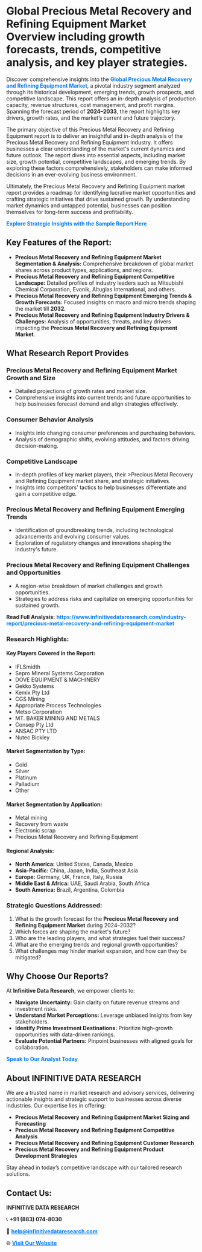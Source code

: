 <h1>Global Precious Metal Recovery and Refining Equipment Market Overview including growth forecasts, trends, competitive analysis, and key player strategies.</h1>
<p>
Discover comprehensive insights into the 
<a href="https://www.infinitivedataresearch.com/industry-report/precious-metal-recovery-and-refining-equipment-market" rel="dofollow" style="color: #007BFF; text-decoration: none;"><strong>Global Precious Metal Recovery and Refining Equipment Market</strong></a>, a pivotal industry segment analyzed through its historical development, emerging trends, growth prospects, and competitive landscape. This report offers an in-depth analysis of production capacity, revenue structures, cost management, and profit margins. Spanning the forecast period of <strong>2024–2033</strong>, the report highlights key drivers, growth rates, and the market’s current and future trajectory.
</p>
<p>
The primary objective of this Precious Metal Recovery and Refining Equipment report is to deliver an insightful and in-depth analysis of the Precious Metal Recovery and Refining Equipment industry. It offers businesses a clear understanding of the market's current dynamics and future outlook. The report dives into essential aspects, including market size, growth potential, competitive landscapes, and emerging trends. By exploring these factors comprehensively, stakeholders can make informed decisions in an ever-evolving business environment.
</p>
<p>
Ultimately, the Precious Metal Recovery and Refining Equipment market report provides a roadmap for identifying lucrative market opportunities and crafting strategic initiatives that drive sustained growth. By understanding market dynamics and untapped potential, businesses can position themselves for long-term success and profitability.
</p>
<p>
<a href="https://www.infinitivedataresearch.com/request-sample/reportId=111772" style="color: #007BFF; text-decoration: none;"><strong>Explore Strategic Insights with the Sample Report Here</strong></a>
</p>

<h2>Key Features of the Report:</h2>
<ul>
<li><strong>Precious Metal Recovery and Refining Equipment Market Segmentation & Analysis:</strong> Comprehensive breakdown of global market shares across product types, applications, and regions.</li>
<li><strong>Precious Metal Recovery and Refining Equipment Competitive Landscape:</strong> Detailed profiles of industry leaders such as Mitsubishi Chemical Corporation, Evonik, Altuglas International, and others.</li>
<li><strong>Precious Metal Recovery and Refining Equipment Emerging Trends & Growth Forecasts:</strong> Focused insights on macro and micro trends shaping the market till <strong>2032</strong>.</li>
<li><strong>Precious Metal Recovery and Refining Equipment Industry Drivers & Challenges:</strong> Analysis of opportunities, threats, and key drivers impacting the <strong>Precious Metal Recovery and Refining Equipment Market</strong>.</li>
</ul>

<h2>What Research Report Provides</h2>
<h3>Precious Metal Recovery and Refining Equipment Market Growth and Size</h3>
<ul>
<li>Detailed projections of growth rates and market size.</li>
<li>Comprehensive insights into current trends and future opportunities to help businesses forecast demand and align strategies effectively.</li>
</ul>

<h3>Consumer Behavior Analysis</h3>
<ul>
<li>Insights into changing consumer preferences and purchasing behaviors.</li>
<li>Analysis of demographic shifts, evolving attitudes, and factors driving decision-making.</li>
</ul>

<h3>Competitive Landscape</h3>
<ul>
<li>In-depth profiles of key market players, their >Precious Metal Recovery and Refining Equipment market share, and strategic initiatives.</li>
<li>Insights into competitors' tactics to help businesses differentiate and gain a competitive edge.</li>
</ul>

<h3>Precious Metal Recovery and Refining Equipment Emerging Trends</h3>
<ul>
<li>Identification of groundbreaking trends, including technological advancements and evolving consumer values.</li>
<li>Exploration of regulatory changes and innovations shaping the industry's future.</li>
</ul>

<h3>Precious Metal Recovery and Refining Equipment Challenges and Opportunities</h3>
<ul>
<li>A region-wise breakdown of market challenges and growth opportunities.</li>
<li>Strategies to address risks and capitalize on emerging opportunities for sustained growth.</li>
</ul>
<p><strong>Read Full Analysis:</strong> <a href="https://www.infinitivedataresearch.com/industry-report/precious-metal-recovery-and-refining-equipment-market" rel="dofollow" style="color: #007BFF; text-decoration: none;"><strong>https://www.infinitivedataresearch.com/industry-report/precious-metal-recovery-and-refining-equipment-market</strong></a></p>
<h3>Research Highlights:</h3>
<h4>Key Players Covered in the Report:</h4>
<ul><li>IFLSmidth</li><li>Sepro Mineral Systems Corporation</li><li>DOVE EQUIPMENT &amp; MACHINERY</li><li>Gekko Systems</li><li>Kemix Pty Ltd</li><li>CGS Mining</li><li>Appropriate Process Technologies</li><li>Metso Corporation</li><li>MT. BAKER MINING AND METALS</li><li>Consep Pty Ltd</li><li>ANSAC PTY LTD</li><li>Nutec Bickley</li></ul>
<h4>Market Segmentation by Type:</h4>
<ul><li>Gold</li><li>Silver</li><li>Platinum</li><li>Palladium</li><li>Other</li></ul>
<h4>Market Segmentation by Application:</h4>
<ul><li>Metal mining</li><li>Recovery from waste</li><li>Electronic scrap</li><li>Precious Metal Recovery and Refining Equipment</li></ul>

<h4>Regional Analysis:</h4>
<ul>
<li><strong>North America:</strong> United States, Canada, Mexico</li>
<li><strong>Asia-Pacific:</strong> China, Japan, India, Southeast Asia</li>
<li><strong>Europe:</strong> Germany, UK, France, Italy, Russia</li>
<li><strong>Middle East & Africa:</strong> UAE, Saudi Arabia, South Africa</li>
<li><strong>South America:</strong> Brazil, Argentina, Colombia</li>
</ul>

<h3>Strategic Questions Addressed:</h3>
<ol>
<li>What is the growth forecast for the <strong>Precious Metal Recovery and Refining Equipment Market</strong> during 2024–2032?</li>
<li>Which forces are shaping the market's future?</li>
<li>Who are the leading players, and what strategies fuel their success?</li>
<li>What are the emerging trends and regional growth opportunities?</li>
<li>What challenges may hinder market expansion, and how can they be mitigated?</li>
</ol>

<h2>Why Choose Our Reports?</h2>
<p>At <strong>Infinitive Data Research</strong>, we empower clients to:</p>
<ul>
<li><strong>Navigate Uncertainty:</strong> Gain clarity on future revenue streams and investment risks.</li>
<li><strong>Understand Market Perceptions:</strong> Leverage unbiased insights from key stakeholders.</li>
<li><strong>Identify Prime Investment Destinations:</strong> Prioritize high-growth opportunities with data-driven rankings.</li>
<li><strong>Evaluate Potential Partners:</strong> Pinpoint businesses with aligned goals for collaboration.</li>
</ul>
<p><a href="https://www.infinitivedataresearch.com/industry-report/precious-metal-recovery-and-refining-equipment-market" rel="dofollow" style="color: #007BFF; text-decoration: none;"><strong>Speak to Our Analyst Today</strong></a></p>

<h2>About INFINITIVE DATA RESEARCH</h2>
<p>We are a trusted name in market research and advisory services, delivering actionable insights and strategic support to businesses across diverse industries. Our expertise lies in offering:</p>
<ul>
<li><strong>Precious Metal Recovery and Refining Equipment Market Sizing and Forecasting</strong></li>
<li><strong>Precious Metal Recovery and Refining Equipment Competitive Analysis</strong></li>
<li><strong>Precious Metal Recovery and Refining Equipment Customer Research</strong></li>
<li><strong>Precious Metal Recovery and Refining Equipment Product Development Strategies</strong></li>
</ul>
<p>Stay ahead in today’s competitive landscape with our tailored research solutions.</p>

<h2>Contact Us:</h2>
<p><strong>INFINITIVE DATA RESEARCH</strong></p>
<p>📞 <strong>+91 (883) 074-8030</strong></p>
<p>📧 <strong><a href="mailto:help@infinitivedataresearch.com" style="color: #007BFF;">help@infinitivedataresearch.com</a></strong></p>
<p>🌐 <strong><a href="https://www.infinitivedataresearch.com" rel="dofollow" style="color: #007BFF;">Visit Our Website</a></strong></p>